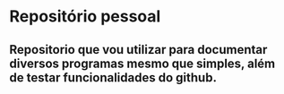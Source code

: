 # Repositório pessoal
## Repositorio que vou utilizar para documentar diversos programas mesmo que simples, além de testar funcionalidades do github.
